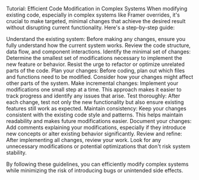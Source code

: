 Tutorial: Efficient Code Modification in Complex Systems
When modifying existing code, especially in complex systems like Framer overrides, it's crucial to make targeted, minimal changes that achieve the desired result without disrupting current functionality. Here's a step-by-step guide:

Understand the existing system: Before making any changes, ensure you fully understand how the current system works. Review the code structure, data flow, and component interactions.
Identify the minimal set of changes: Determine the smallest set of modifications necessary to implement the new feature or behavior. Resist the urge to refactor or optimize unrelated parts of the code.
Plan your changes: Before coding, plan out which files and functions need to be modified. Consider how your changes might affect other parts of the system.
Make incremental changes: Implement your modifications one small step at a time. This approach makes it easier to track progress and identify any issues that arise.
Test thoroughly: After each change, test not only the new functionality but also ensure existing features still work as expected.
Maintain consistency: Keep your changes consistent with the existing code style and patterns. This helps maintain readability and makes future modifications easier.
Document your changes: Add comments explaining your modifications, especially if they introduce new concepts or alter existing behavior significantly.
Review and refine: After implementing all changes, review your work. Look for any unnecessary modifications or potential optimizations that don't risk system stability.

By following these guidelines, you can efficiently modify complex systems while minimizing the risk of introducing bugs or unintended side effects.
